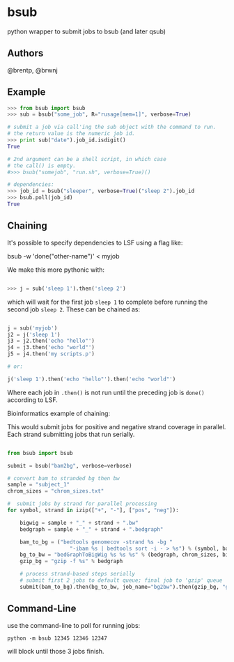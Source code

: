bsub
====

python wrapper to submit jobs to bsub (and later qsub)

Authors
------
@brentp, @brwnj


Example
-------

```python
>>> from bsub import bsub
>>> sub = bsub("some_job", R="rusage[mem=1]", verbose=True)

# submit a job via call'ing the sub object with the command to run.
# the return value is the numeric job id.
>>> print sub("date").job_id.isdigit()
True

# 2nd argument can be a shell script, in which case
# the call() is empty.
#>>> bsub("somejob", "run.sh", verbose=True)()

# dependencies:
>>> job_id = bsub("sleeper", verbose=True)("sleep 2").job_id
>>> bsub.poll(job_id)
True

```


Chaining
--------

It's possible to specify dependencies to LSF using a flag like:

   bsub -w 'done("other-name")' < myjob

We make this more pythonic with:

```Python

>>> j = sub('sleep 1').then('sleep 2')

```
which will wait for the first job `sleep 1` to complete
before running the second job `sleep 2`. These can be chained as:

```Python

j = sub('myjob')
j2 = j('sleep 1')
j3 = j2.then('echo "hello"')
j4 = j3.then('echo "world"')
j5 = j4.then('my scripts.p')

# or:

j('sleep 1').then('echo "hello"').then('echo "world"')

```
Where each job in `.then()` is not run until the preceding job
is `done()` according to LSF.

Bioinformatics example of chaining:

This would submit jobs for positive and negative strand coverage in parallel.
Each strand submitting jobs that run serially.

```Python

from bsub import bsub

submit = bsub("bam2bg", verbose=verbose)

# convert bam to stranded bg then bw
sample = "subject_1"
chrom_sizes = "chrom_sizes.txt"

#  submit jobs by strand for parallel processing
for symbol, strand in izip(["+", "-"], ["pos", "neg"]):

    bigwig = sample + "_" + strand + ".bw"
    bedgraph = sample + "_" + strand + ".bedgraph"

    bam_to_bg = ("bedtools genomecov -strand %s -bg "
                    "-ibam %s | bedtools sort -i - > %s") % (symbol, bam, bedgraph)
    bg_to_bw = "bedGraphToBigWig %s %s %s" % (bedgraph, chrom_sizes, bigwig)
    gzip_bg = "gzip -f %s" % bedgraph

    # process strand-based steps serially
    # submit first 2 jobs to default queue; final job to 'gzip' queue
    submit(bam_to_bg).then(bg_to_bw, job_name="bg2bw").then(gzip_bg, "gzipbg", q='gzip')

```


Command-Line
------------

use the command-line to poll for running jobs:


```Shell
python -m bsub 12345 12346 12347
```

will block until those 3 jobs finish.
